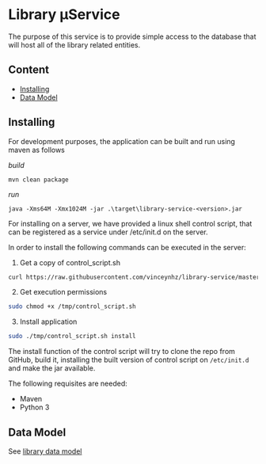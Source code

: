 # Library μService

The purpose of this service is to provide simple access to the database that will host all of the library related 
entities.

## Content
- [Installing](#installing)
- [Data Model](#data-model)

## Installing

For development purposes, the application can be built and run using maven as follows

_build_
```
mvn clean package
```

_run_
```
java -Xms64M -Xmx1024M -jar .\target\library-service-<version>.jar
```

For installing on a server, we have provided a linux shell control script, that can be registered as a service under
/etc/init.d on the server. 

In order to install the following commands can be executed in the server:

1. Get a copy of control_script.sh
```bash
curl https://raw.githubusercontent.com/vinceynhz/library-service/master/src/main/resources/control_script.sh > /tmp/control_script.sh
```

2. Get execution permissions
```bash
sudo chmod +x /tmp/control_script.sh
```

3. Install application
```bash
sudo ./tmp/control_script.sh install
```

The install function of the control script will try to clone the repo from GitHub, build it, installing the built
version of control script on `/etc/init.d` and make the jar available.

The following requisites are needed:

- Maven
- Python 3

## Data Model

See [library data model]()